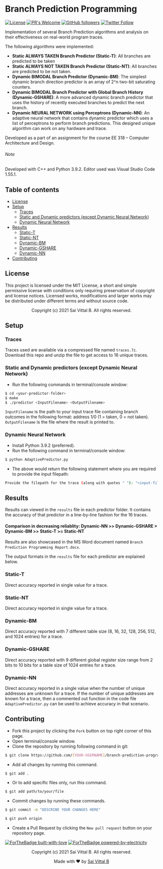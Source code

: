 # Branch Prediction Programming
[![License](https://img.shields.io/badge/License-MIT-blue.svg)](https://opensource.org/licenses/MIT)
[![PR's Welcome](https://img.shields.io/badge/PRs-welcome-brightgreen.svg?style=flat)](http://makeapullrequest.com) 
[![GitHub followers](https://img.shields.io/github/followers/saivittalb.svg?style=social&label=Follow)](https://github.com/saivittalb?tab=followers) 
[![Twitter Follow](https://img.shields.io/twitter/follow/saivittalb.svg?style=social)](https://twitter.com/saivittalb) 

Implementation of several Branch Prediction algorithms and analysis on their effectiveness on real-world program traces.

The following algorithms were implemented:

- **Static ALWAYS TAKEN Branch Predictor (Static-T)**: All branches are predicted to be taken
- **Static ALWAYS NOT TAKEN Branch Predictor (Static-NT)**: All branches are predicted to be not taken.
- **Dynamic BIMODAL Branch Predictor (Dynamic-BM)**: The simplest dynamic branch direction predictor is an array of 2^n two-bit saturating counters. 
- **Dynamic BIMODAL Branch Predictor with Global Branch History (Dynamic-GSHARE)**: A more advanced dynamic branch predictor that uses the history of recently executed branches to predict the next branch.
- **Dynamic NEURAL NETWORK using Perceptrons (Dynamic-NN)**: An adaptive neural network that contains dynamic predictor which uses a list of perceptrons to perform branch predictions. This designed unique algorithm can work on any hardware and trace.

Developed as a part of an assignment for the course EE 318 – Computer Architecture and Design.

###### Note 
Developed with C++ and Python 3.9.2.
Editor used was Visual Studio Code 1.55.1.

## Table of contents

* [License](#license)
* [Setup](#setup)
  * [Traces](#traces)
  * [Static and Dynamic predictors (except Dynamic Neural Network)](#static-and-dynamic-predictors-except-Dynamic-Neural-network)
  * [Dynamic Neural Network](#dynamic-neural-network)
* [Results](#results)
    * [Static-T](#static-t)
    * [Static-NT](#static-nt)
    * [Dynamic-BM](#dynamic-bm)
    * [Dynamic-GSHARE](#dynamic-gshare)
    * [Dynamic-NN](#dynamic-nn)
* [Contributing](#contributing)

## License
This project is licensed under the MIT License, a short and simple permissive license with conditions only requiring preservation of copyright and license notices. Licensed works, modifications and larger works may be distributed under different terms and without source code.

<p align="center"> Copyright (c) 2021 Sai Vittal B. All rights reserved.</p>

## Setup

### Traces
Traces used are available via a compressed file named ```traces.7z```. Download this repo and unzip the file to get access to 16 unique traces.

### Static and Dynamic predictors (except Dynamic Neural Network)
- Run the following commands in terminal/console window:
```bash
$ cd <your-predictor-folder>
$ make
$ ./predictor <InputFilename> <OutputFilename>
```

```InputFilename``` is the path to your input trace file containing branch outcomes in the following format: address 1/0 (1 = taken, 0 = not taken).
```OutputFilename``` is the file where the result is printed to.

### Dynamic Neural Network
- Install Python 3.9.2 (preferred).
- Run the following command in terminal/console window:
```bash
$ python AdaptivePredictor.py
```
- The above would return the following statement where you are required to provide the input filepath:
```bash
Provide the filepath for the trace (along with quotes " "): "<input-file-path-here>"
```

## Results

Results can viewed in the ```results``` file in each predictor folder. It contains the accuracy of that predictor in a line-by-line fashion for the 16 traces.

#### Comparison in decreasing reliablity: Dynamic-NN >> Dynamic-GSHARE > Dynamic-BM >> Static-T >= Static-NT

Results are also showcased in the MS Word document named ```Branch Prediction Programming Report.docx```.

The output formats in the ```results``` file for each predictor are explained below.

### Static-T
Direct accuracy reported in single value for a trace. 

### Static-NT
Direct accuracy reported in single value for a trace.

### Dynamic-BM
Direct accuracy reported with 7 different table size (8, 16, 32, 128, 256, 512, and 1024 entries) for a trace.

### Dynamic-GSHARE
Direct accuracy reported with 9 different global register size range from 2 bits to 10 bits for a table size of 1024 entries for a trace.

### Dynamic-NN
Direct accuracy reported in a single value when the number of unique addresses are unknown for a trace. If the number of unique addresses are known for a trace, then a commented out function in the code file ```AdaptivePredictor.py``` can be used to achieve accuracy in that scenario.

## Contributing
- Fork this project by clicking the ```Fork``` button on top right corner of this page.
- Open terminal/console window. 
- Clone the repository by running following command in git:
 ```bash
$ git clone https://github.com/[YOUR-USERNAME]/branch-prediction-programming.git
```
- Add all changes by running this command.
```bash
$ git add .
```
- Or to add specific files only, run this command.
```bash
$ git add path/to/your/file
```
- Commit changes by running these commands.
```bash
$ git commit -m "DESCRIBE YOUR CHANGES HERE"

$ git push origin
```
- Create a Pull Request by clicking the ```New pull request``` button on your repository page.

[![ForTheBadge built-with-love](http://ForTheBadge.com/images/badges/built-with-love.svg)](https://GitHub.com/saivittalb/) 
[![ForTheBadge powered-by-electricity](http://ForTheBadge.com/images/badges/powered-by-electricity.svg)](http://ForTheBadge.com)

<p align="center"> Copyright (c) 2021 Sai Vittal B. All rights reserved.</p>
<p align="center"> Made with ❤ by <a href="https://github.com/saivittalb">Sai Vittal B</a></p>

